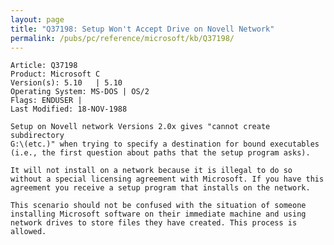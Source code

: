 ```yaml
---
layout: page
title: "Q37198: Setup Won't Accept Drive on Novell Network"
permalink: /pubs/pc/reference/microsoft/kb/Q37198/
---
```


	Article: Q37198
	Product: Microsoft C
	Version(s): 5.10   | 5.10
	Operating System: MS-DOS | OS/2
	Flags: ENDUSER |
	Last Modified: 18-NOV-1988
	
	Setup on Novell network Versions 2.0x gives "cannot create subdirectory
	G:\(etc.)" when trying to specify a destination for bound executables
	(i.e., the first question about paths that the setup program asks).
	
	It will not install on a network because it is illegal to do so
	without a special licensing agreement with Microsoft. If you have this
	agreement you receive a setup program that installs on the network.
	
	This scenario should not be confused with the situation of someone
	installing Microsoft software on their immediate machine and using
	network drives to store files they have created. This process is
	allowed.
